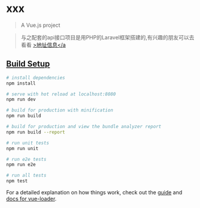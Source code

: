 # xxx

> A Vue.js project

> 与之配套的api接口项目是用PHP的Laravel框架搭建的,有兴趣的朋友可以去看看 <a href="https://github.com/FlyingOranges/stimulus_laravel">>地址信息</a

## Build Setup

``` bash
# install dependencies
npm install

# serve with hot reload at localhost:8080
npm run dev

# build for production with minification
npm run build

# build for production and view the bundle analyzer report
npm run build --report

# run unit tests
npm run unit

# run e2e tests
npm run e2e

# run all tests
npm test
```

For a detailed explanation on how things work, check out the [guide](http://vuejs-templates.github.io/webpack/) and [docs for vue-loader](http://vuejs.github.io/vue-loader).
